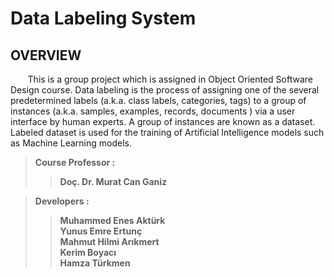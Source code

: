 # Data Labeling System
## OVERVIEW
&nbsp;&nbsp;&nbsp;&nbsp;&nbsp;&nbsp;&nbsp;This is a group project which is assigned in Object Oriented Software Design course.
Data labeling is the process of assigning one of the several predetermined labels (a.k.a. class labels, categories, tags) to a group of instances (a.k.a. samples, examples, records, documents ) via a user interface by human experts. A group of instances are known as a dataset.  Labeled dataset is used for the training of Artificial Intelligence models such as Machine Learning models.

> __Course Professor :__
>> __Doç. Dr. Murat Can Ganiz__

> __Developers :__  
>> __Muhammed Enes Aktürk__  
>> __Yunus Emre Ertunç__  
>> __Mahmut Hilmi Arıkmert__  
>> __Kerim Boyacı__  
>> __Hamza Türkmen__  
